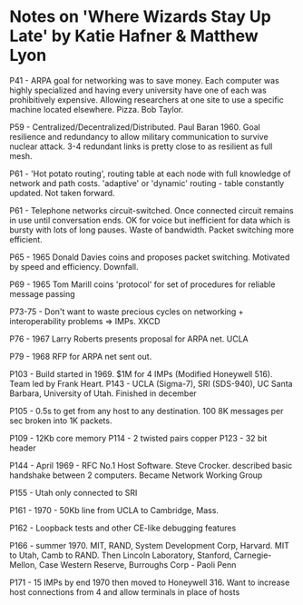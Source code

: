 # Notes on 'Where Wizards Stay Up Late' by Katie Hafner & Matthew Lyon

P41 - ARPA goal for networking was to save money. Each computer was highly specialized and having every university have one of each was prohibitively expensive. Allowing researchers at one site to use a specific machine located elsewhere. Pizza. Bob Taylor.

P59 - Centralized/Decentralized/Distributed. Paul Baran 1960. Goal resilience and redundancy to allow military communication to survive nuclear attack. 3-4 redundant links is pretty close to as resilient as full mesh. 

P61 - 'Hot potato routing', routing table at each node with full knowledge of network and path costs. 'adaptive' or 'dynamic' routing - table constantly updated. Not taken forward.

P61 - Telephone networks circuit-switched. Once connected circuit remains in use until conversation ends. OK for voice but inefficient for data which is bursty with lots of long pauses. Waste of bandwidth. Packet switching more efficient.

P65 - 1965 Donald Davies coins and proposes packet switching. Motivated by speed and efficiency. Downfall.

P69 - 1965 Tom Marill coins 'protocol' for set of procedures for reliable message passing

P73-75 - Don't want to waste precious cycles on networking + interoperability problems => IMPs. XKCD

P76 - 1967 Larry Roberts presents proposal for ARPA net. UCLA

P79 - 1968 RFP for ARPA net sent out. 

P103 - Build started in 1969. $1M for 4 IMPs (Modified Honeywell 516). Team led by Frank Heart. P143 - UCLA (Sigma-7), SRI (SDS-940), UC Santa Barbara, University of Utah. Finished in december

P105 - 0.5s to get from any host to any destination. 100 8K messages per sec broken into 1K packets. 

P109 - 12Kb core memory
P114 - 2 twisted pairs copper
P123 - 32 bit header

P144 - April 1969 - RFC No.1 Host Software. Steve Crocker. described basic handshake between 2 computers. Became Network Working Group

P155 - Utah only connected to SRI

P161 - 1970 - 50Kb line from UCLA to Cambridge, Mass. 

P162 - Loopback tests and other CE-like debugging features

P166 - summer 1970. MIT, RAND, System Development Corp, Harvard. MIT to Utah, Camb to RAND. Then Lincoln Laboratory, Stanford, Carnegie-Mellon, Case Western Reserve, Burroughs Corp - Paoli Penn

P171 - 15 IMPs by end 1970 then moved to Honeywell 316. Want to increase host connections from 4 and allow terminals in place of hosts